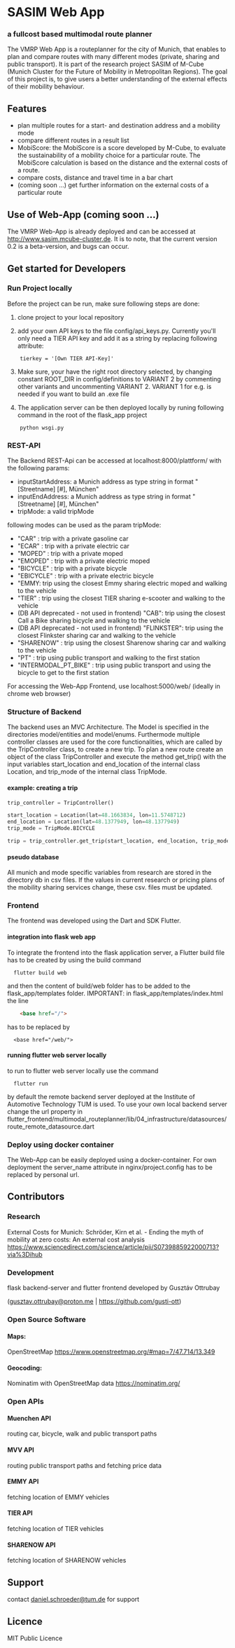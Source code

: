 # SASIM Web App

### a fullcost based multimodal route planner

The VMRP Web App is a routeplanner for the city of Munich, that enables to plan and compare routes with many different
modes (private, sharing and public transport). It is part of the research project SASIM of M-Cube (Munich Cluster for
the Future of Mobility in Metropolitan Regions). The goal of this project is, to give users a better understanding of
the external effects of their mobility behaviour.

## Features

- plan multiple routes for a start- and destination address and a mobility mode
- compare different routes in a result list
- MobiScore: the MobiScore is a score developed by M-Cube, to evaluate the sustainability of a mobility choice for a
  particular route. The MobiScore calculation is based on the distance and the external costs of a route.
- compare costs, distance and travel time in a bar chart
- (coming soon ...) get further information on the external costs of a particular route

## Use of Web-App (coming soon ...)

The VMRP Web-App is already deployed and can be accessed at http://www.sasim.mcube-cluster.de. It is to note, that the
current version 0.2 is a beta-version, and bugs can occur.

## Get started for Developers

### Run Project locally

Before the project can be run, make sure following steps are done:

1. clone project to your local repository

2. add your own API keys to the file config/api_keys.py. Currently you'll only need a TIER API key and add it as a
   string by replacing following attribute:

```
    tierkey = '[Own TIER API-Key]'
```

3. Make sure, your have the right root directory selected, by changing constant ROOT_DIR in config/definitions to
   VARIANT 2 by commenting other variants and uncommenting VARIANT 2. VARIANT 1 for e.g. is needed if you want to build
   an .exe
   file

4. The application server can be then deployed locally by runing following command in the root of the flask_app project

``` console
    python wsgi.py 
```

### REST-API

The Backend REST-Api can be accessed at localhost:8000/plattform/ with the following params:

- inputStartAddress:
  a Munich address as type string in format "[Streetname] [#], München"
- inputEndAddress:
  a Munich address as type string in format "[Streetname] [#], München"
- tripMode: a valid tripMode

following modes can be used as the param tripMode:

- "CAR" : trip with a private gasoline car
- "ECAR" : trip with a private electric car
- "MOPED" : trip with a private moped
- "EMOPED" : trip with a private electric moped
- "BICYCLE" : trip with a private bicycle
- "EBICYCLE" : trip with a private electric bicycle
- "EMMY: trip using the closest Emmy sharing electric moped and walking to the vehicle
- "TIER" : trip using the closest TIER sharing e-scooter and walking to the vehicle
- (DB API deprecated - not used in frontend) "CAB": trip using the closest Call a Bike sharing bicycle and walking to
  the vehicle
- (DB API deprecated - not used in frontend) "FLINKSTER": trip using the closest Flinkster sharing car and walking to
  the vehicle
- "SHARENOW" : trip using the closest Sharenow sharing car and walking to the vehicle
- "PT" : trip using public transport and walking to the first station
- "INTERMODAL_PT_BIKE" : trip using public transport and using the bicycle to get to the first station

For accessing the Web-App Frontend, use localhost:5000/web/ (ideally in chrome web browser)

### Structure of Backend

The backend uses an MVC Architecture. The Model is specified in the directories model/entities and model/enums.
Furthermode multiple controller classes are used for the core functionalities, which are called by the TripController
class, to create a new trip. To plan a new route create an object of the class TripController and execute the method
get_trip() with the input variables start_location and end_location of the internal class Location, and trip_mode of the
internal class TripMode.

#### example: creating a trip

```python
trip_controller = TripController()

start_location = Location(lat=48.1663834, lon=11.5748712)
end_location = Location(lat=48.1377949, lon=48.1377949)
trip_mode = TripMode.BICYCLE

trip = trip_controller.get_trip(start_location, end_location, trip_mode)
```

#### pseudo database

All munich and mode specific variables from research are stored in the directory db in csv files. If the values in
current research or pricing plans of the mobility sharing services change, these csv. files must be updated.

### Frontend

The frontend was developed using the Dart and SDK Flutter.

#### integration into flask web app

To integrate the frontend into the flask application server, a Flutter build file has to be created by using the build
command

```console
  flutter build web
```

and then the content of build/web folder has to be added to the flask_app/templates folder. IMPORTANT: in
flask_app/templates/index.html the line

```html
    <base href="/">
```

has to be replaced by

```
  <base href="/web/">
```

#### running flutter web server locally

to run to flutter web server locally use the command

```console
  flutter run
```

by default the remote backend server deployed at the Institute of Automotive Technology TUM is used. To use your own
local backend server change the url property in
flutter_frontend/multimodal_routeplanner/lib/04_infrastructure/datasources/route_remote_datasource.dart

### Deploy using docker container

The Web-App can be easily deployed using a docker-container. For own deployment the server_name attribute in
nginx/project.config has to be replaced by personal url.

## Contributors

### Research

External Costs for Munich:
Schröder, Kirn et al. - Ending the myth of mobility at zero costs: An external cost analysis
https://www.sciencedirect.com/science/article/pii/S0739885922000713?via%3Dihub

### Development

flask backend-server and flutter frontend developed by Gusztáv Ottrubay

(gusztav.ottrubay@proton.me | https://github.com/gusti-ott)

### Open Source Software

#### Maps:

OpenStreetMap
https://www.openstreetmap.org/#map=7/47.714/13.349

#### Geocoding:

Nominatim with OpenStreetMap data
https://nominatim.org/

### Open APIs

#### Muenchen API

routing car, bicycle, walk and public transport paths

#### MVV API

routing public transport paths and fetching price data

#### EMMY API

fetching location of EMMY vehicles

#### TIER API

fetching location of TIER vehicles

#### SHARENOW API

fetching location of SHARENOW vehicles

## Support

contact daniel.schroeder@tum.de for support

## Licence

MIT Public Licence
